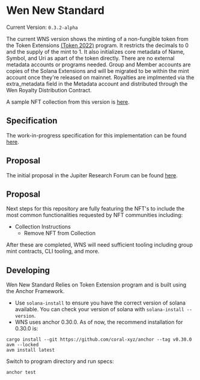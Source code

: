 # Wen New Standard
Current Version: ```0.3.2-alpha```

The current WNS version shows the minting of a non-fungible token from the Token Extensions [(Token 2022)](https://spl.solana.com/token-2022) program. It restricts the decimals to 0 and the supply of the mint to 1. It also initializes core metadata of Name, Symbol, and Uri as apart of the token directly. There are no external metadata accounts or programs needed. Group and Member accounts are copies of the Solana Extensions and will be migrated to be within the mint account once they're released on mainnet. Royalties are implmented via the extra_metadata field in the Metadata account and distributed through the Wen Royalty Distribution Contract.

A sample NFT collection from this version is [here](https://www.tensor.trade/trade/assetdash_elements).

## Specification
The work-in-progress specification for this implementation can be found [here](https://docs.google.com/document/d/1IF9osst7OmX8nwkLDtDSin_b-zkQsj7GhS0x7T0TQcg/edit).

## Proposal
The initial proposal in the Jupiter Research Forum can be found [here](https://www.jupresear.ch/t/wen-new-standard-wns-0-0/133/15).

## Proposal
Next steps for this repository are fully featuring the NFT's to include the most common functionalities requested by NFT communities including:
- Collection Instructions
    - Remove NFT from Collection

After these are completed, WNS will need sufficient tooling including group mint contracts, CLI tooling, and more.

## Developing

Wen New Standard Relies on Token Extension program and is built using the Anchor Framework.

- Use `solana-install` to ensure you have the correct version of solana available. You can check your version of solana with `solana-install --version`.
- WNS uses anchor 0.30.0. As of now, the recommend installation for 0.30.0 is:
```
cargo install --git https://github.com/coral-xyz/anchor --tag v0.30.0 avm --locked
avm install latest
```
Switch to program directory and run specs:

```
anchor test
```
